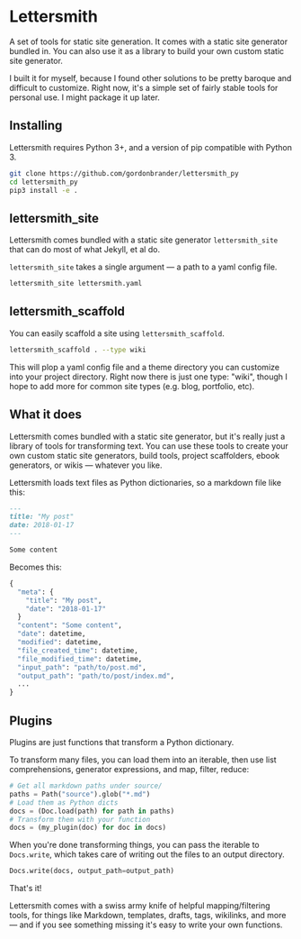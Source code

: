 # Lettersmith

A set of tools for static site generation. It comes with a static site generator bundled in. You can also use it as a library to build your own custom static site generator.

I built it for myself, because I found other solutions to be pretty baroque and difficult to customize. Right now, it's a simple set of fairly stable tools for personal use. I might package it up later.

## Installing

Lettersmith requires Python 3+, and a version of pip compatible with Python 3.

```bash
git clone https://github.com/gordonbrander/lettersmith_py
cd lettersmith_py
pip3 install -e .
```

## lettersmith_site

Lettersmith comes bundled with a static site generator `lettersmith_site` that can do most of what Jekyll, et al do.

`lettersmith_site` takes a single argument — a path to a yaml config file.

```bash
lettersmith_site lettersmith.yaml
```

## lettersmith_scaffold

You can easily scaffold a site using `lettersmith_scaffold`.

```bash
lettersmith_scaffold . --type wiki
```

This will plop a yaml config file and a theme directory you can customize into your project directory. Right now there is just one type: "wiki", though I hope to add more for common site types (e.g. blog, portfolio, etc).

## What it does

Lettersmith comes bundled with a static site generator, but it's really just a library of tools for transforming text. You can use these tools to create your own custom static site generators, build tools, project scaffolders, ebook generators, or wikis — whatever you like.

Lettersmith loads text files as Python dictionaries, so a markdown file like this:

```markdown
---
title: "My post"
date: 2018-01-17
---

Some content
```

Becomes this:

```python
{
  "meta": {
    "title": "My post",
    "date": "2018-01-17"
  }
  "content": "Some content",
  "date": datetime,
  "modified": datetime,
  "file_created_time": datetime,
  "file_modified_time": datetime,
  "input_path": "path/to/post.md",
  "output_path": "path/to/post/index.md",
  ...
}
```

## Plugins

Plugins are just functions that transform a Python dictionary.

To transform many files, you can load them into an iterable, then use list comprehensions, generator expressions, and map, filter, reduce:

```python
# Get all markdown paths under source/
paths = Path("source").glob("*.md")
# Load them as Python dicts
docs = (Doc.load(path) for path in paths)
# Transform them with your function
docs = (my_plugin(doc) for doc in docs)
```

When you're done transforming things, you can pass the iterable to `Docs.write`, which takes care of writing out the files to an output directory.

```python
Docs.write(docs, output_path=output_path)
```

That's it!

Lettersmith comes with a swiss army knife of helpful mapping/filtering tools, for things like Markdown, templates, drafts, tags, wikilinks, and more — and if you see something missing it's easy to write your own functions.